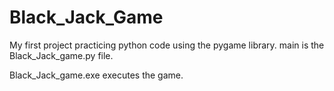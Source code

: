 # Black_Jack_Game
My first project practicing python code using the pygame library.
main is the Black_Jack_game.py file.

Black_Jack_game.exe executes the game.
